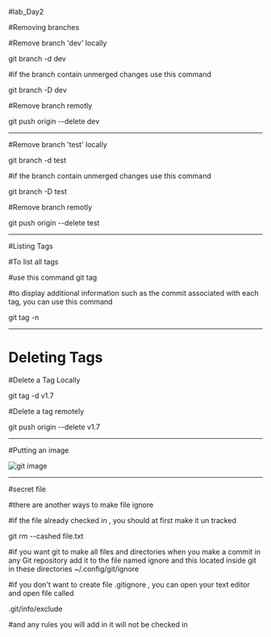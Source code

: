 #lab_Day2


#Removing branches


#Remove branch 'dev' locally

git branch -d dev

#if the branch contain unmerged changes use this command

git branch -D dev


#Remove branch remotly

git push origin --delete dev

-----------------------------------------------------------

#Remove branch 'test' locally

git branch -d test

#if the branch contain unmerged changes use this command

git branch -D test


#Remove branch remotly

git push origin --delete test

---------------------------------------------------------------

#Listing Tags

#To list all tags 

#use this command
git tag

#to display additional information such as the commit associated with each tag, you can use this command

git tag -n

----------------------------------------------------------------------------

# Deleting Tags

#Delete a Tag Locally

git tag -d v1.7

#Delete a tag remotely

git push origin --delete v1.7


--------------------------------------------------------------------------------


#Putting an image


![git image](https://encrypted-tbn0.gstatic.com/images?q=tbn:ANd9GcR7zIsOlQ0tppVMpDyorl2nf6Eqq3wXYx1Liw&usqp=CAU)

-----------------------------------------------------------------------------------------

#secret file

#there are another ways to make file ignore 

#if the file already checked in , you should at first make it un tracked 

git rm --cashed file.txt

#if you want git to make all files and directories when you make a commit in any Git repository
add it to the file named ignore and this located inside git in these directories ~/.config/git/ignore


#if you don't want to create file .gitignore , you can open your text editor and open file called 

.git/info/exclude

#and any rules you will add in it will not be checked in
